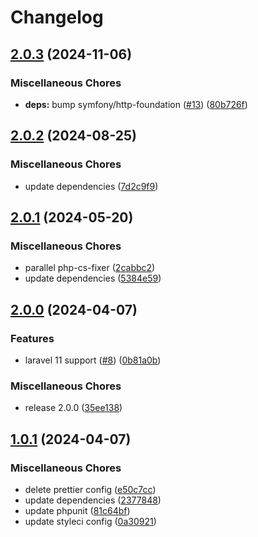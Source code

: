 # Changelog

## [2.0.3](https://github.com/audunru/memory-usage/compare/v2.0.2...v2.0.3) (2024-11-06)


### Miscellaneous Chores

* **deps:** bump symfony/http-foundation ([#13](https://github.com/audunru/memory-usage/issues/13)) ([80b726f](https://github.com/audunru/memory-usage/commit/80b726f41c235fb86b4ddcbf69724fe95b2701b8))

## [2.0.2](https://github.com/audunru/memory-usage/compare/v2.0.1...v2.0.2) (2024-08-25)


### Miscellaneous Chores

* update dependencies ([7d2c9f9](https://github.com/audunru/memory-usage/commit/7d2c9f9022f0b9d254162473ea5e85bb93e95019))

## [2.0.1](https://github.com/audunru/memory-usage/compare/v2.0.0...v2.0.1) (2024-05-20)


### Miscellaneous Chores

* parallel php-cs-fixer ([2cabbc2](https://github.com/audunru/memory-usage/commit/2cabbc2fe18e0574ee2532dd9d6726a55f7a10ff))
* update dependencies ([5384e59](https://github.com/audunru/memory-usage/commit/5384e59da544e7876b1674e6ec62750991164151))

## [2.0.0](https://github.com/audunru/memory-usage/compare/v1.0.1...v2.0.0) (2024-04-07)


### Features

* laravel 11 support ([#8](https://github.com/audunru/memory-usage/issues/8)) ([0b81a0b](https://github.com/audunru/memory-usage/commit/0b81a0bd4523e04c7bb341b9aa357cd6dcb9b442))


### Miscellaneous Chores

* release 2.0.0 ([35ee138](https://github.com/audunru/memory-usage/commit/35ee138abb674e8473fe77ceae296ba292f14f8f))

## [1.0.1](https://github.com/audunru/memory-usage/compare/v1.0.0...v1.0.1) (2024-04-07)


### Miscellaneous Chores

* delete prettier config ([e50c7cc](https://github.com/audunru/memory-usage/commit/e50c7ccffac71b9858e402e8811a1e8a63e73f47))
* update dependencies ([2377848](https://github.com/audunru/memory-usage/commit/23778488f22dced9b5bf9f7cd4976d2a620005ee))
* update phpunit ([81c64bf](https://github.com/audunru/memory-usage/commit/81c64bf5facaa6de5137286c4ae65ffa6b0386c6))
* update styleci config ([0a30921](https://github.com/audunru/memory-usage/commit/0a30921b3d1d00786bf9720865d98c2e03a1fc9f))
